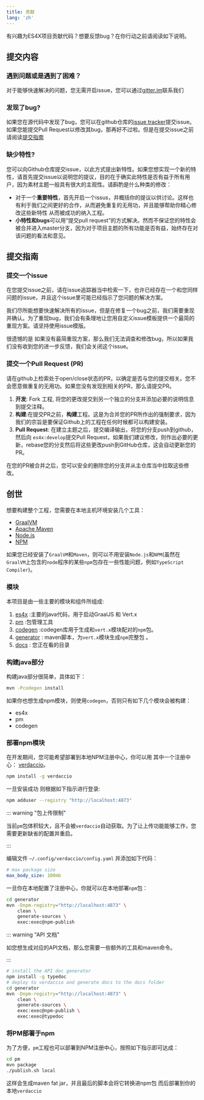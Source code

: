 ```yaml
---
title: 贡献
lang: 'zh'
---
```


有兴趣为ES4X项目贡献代码？想要反馈bug？在你行动之前请阅读如下说明。

## 提交内容

### 遇到问题或是遇到了困难？

对于能够快速解决的问题，您无需开启issue，您可以通过[gitter.im][1]联系我们

[1]: https://gitter.im/es4x/Lobby

### 发现了bug?

如果您在源代码中发现了bug，您可以在github仓库的[issue tracker][2]提交issue。如果您能提交Pull Request以修改其bug，那再好不过啦。但是在提交issue之前请阅读[提交指南][3]

[2]: https://github.com/reactiverse/es4x/issues
[3]: #提交指南

### 缺少特性?

您可以向Github仓库提交issue，以此方式提出新特性。如果您想实现一个新的特性，请首先提交issue以说明您的提议，目的在于确实此特性是否有益于所有用户，因为素材主题一般具有很大的主观性。请斟酌是什么种类的修改：

* 对于一个**重要特性**，首先开启一个issus，并概括你的提议以供讨论。这样也有利于我们之间更好的合作，从而避免重复的无用功，并且能够帮助你精心修改这些新特性 从而被成功的纳入工程。
* **小特性和bugs**可以用“提交pull request”的方式解决。然而不保证您的特性会被合并进入master分支，因为对于项目主题的所有功能是否有益，始终存在对该问题的看法和意见。

## 提交指南

### 提交一个issue

在您提交issue之前，请在issue追踪器当中检索一下，也许已经存在一个和您同样问题的issue，并且这个issue里可能已经指示了您问题的解决方案。

我们尽所能想要快速解决所有的issue，但是在修复一个bug之前，我们需要重现并确认。为了重现bug，我们会有条理地让您用自定义issue模板提供一个最简的重现方案。请坚持使用issue模版。

很遗憾的是 如果没有最简重现方案，那么我们无法调查和修改bug，所以如果我们没有收到您的进一步反馈，我们会关闭这个issue。

### 提交一个Pull Request (PR)

请在github上检索处于open/close状态的PR，以确定是否与您的提交相关。您不会愿意做重复的无用功。如果您没有发现到相关的PR，那么请提交PR。

1. **开发**: Fork 工程, 将您的更改提交到另一个独立的分支并添加必要的说明信息到提交注释。
2. **构建**:在提交PR之前，**构建**工程。这是为合并您的PR所作出的强制要求，因为我们的宗旨是要保证Github上的工程在任何时候都可以构建安装。
3. **Pull Request**:  在建立主题之后，提交编译输出，将您的分支push到github，然后向 `es4x:develop`提交Pull Request，如果我们建议修改，则作出必要的更新，rebase您的分支然后将这些更改push到GitHub仓库，这会自动更新您的PR。

在您的PR被合并之后，您可以安全的删除您的分支并从主仓库当中拉取这些修改。

## 创世

想要构建整个工程，您需要在本地主机环境安装几个工具：

* [GraalVM](https://www.graalvm.org/downloads/)
* [Apache Maven](https://maven.apache.org/)
* [Node.js](https://nodejs.org/en/download/)
* [NPM](https://www.npmjs.com/)

如果您已经安装了`GraalVM`和`Maven`，则可以不用安装`Node.js`和`NPM`(虽然在`GraalVM`上包含的`node`程序的某些`npm`包存在一些性能问题，例如`TypeScript Compiler`)。

### 模块

本项目是由一些主要的模块和组件所组成:

1. [es4x](https://github.com/reactiverse/es4x/tree/develop/es4x) :主要的java代码，用于启动GraalJS 和 Vert.x
2. [pm](https://github.com/reactiverse/es4x/tree/develop/pm) :包管理工具
3. [codegen](https://github.com/reactiverse/es4x/tree/develop/codegen) :codegen库用于生成和`vert.x`模块配对的`npm`包。
4. [generator](https://github.com/reactiverse/es4x/tree/develop/generator) : maven脚本，为`vert.x`模块生成`npm`完整包 。
5. [docs](https://github.com/reactiverse/es4x/tree/develop/docs) : 您正在看的目录

### 构建java部分

构建java部分很简单，具体如下：

```bash
mvn -Pcodegen install
```

如果你也想生成npm模块，则使用`codegen`，否则只有如下几个模块会被构建：

* es4x
* pm
* codegen

### 部署npm模块

在开发期间，您可能希望部署到本地NPM注册中心，你可以用 其中一个注册中心：
 [verdaccio](https://verdaccio.org/)。

```bash
npm install -g verdaccio
```

一旦安装成功 则根据如下指示进行登录:

```bash
npm adduser --registry "http://localhost:4873"
```

::: warning "包上传限制"

当前`pm`包体积较大，且不会被`verdaccio`自动获取。为了让上传功能能够工作，您需要更新缺省的配置并重启。

:::

编辑文件 `~/.config/verdaccio/config.yaml` 并添加如下代码：

```yaml
# max package size
max_body_size: 100mb
```

一旦你在本地配置了注册中心，你就可以在本地部署`npm`包：

```bash
cd generator
mvn -Dnpm-registry="http://localhost:4873" \
    clean \
    generate-sources \
    exec:exec@npm-publish
```

::: warning "API 文档"

如您想生成对应的API文档，那么您需要一些额外的工具和maven命令。

:::

```bash
# install the API doc generator
npm install -g typedoc
# deploy to verdaccio and generate docs to the docs folder
cd generator
mvn -Dnpm-registry="http://localhost:4873" \
    clean \
    generate-sources \
    exec:exec@npm-publish \
    exec:exec@typedoc
```

### 将PM部署于npm

为了方便，`pm`工程也可以部署到NPM注册中心，按照如下指示即可达成：

```bash
cd pm
mvn package
./publish.sh local
```

这样会生成maven fat jar，并且最后的脚本会将它转换进npm包 而后部署到你的本地`verdaccio`
